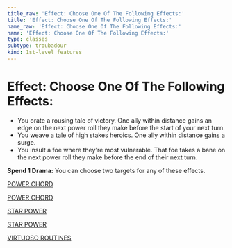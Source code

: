 ```yaml
---
title_raw: 'Effect: Choose One Of The Following Effects:'
title: 'Effect: Choose One Of The Following Effects:'
name_raw: 'Effect: Choose One Of The Following Effects:'
name: 'Effect: Choose One Of The Following Effects:'
type: classes
subtype: troubadour
kind: 1st-level features
---
```


# Effect: Choose One Of The Following Effects:

- You orate a rousing tale of victory. One ally within distance gains an edge on the next power roll they make before the start of your next turn.
- You weave a tale of high stakes heroics. One ally within distance gains a surge.
- You insult a foe where they're most vulnerable. That foe takes a bane on the next power roll they make before the end of their next turn.

**Spend 1 Drama:** You can choose two targets for any of these effects.

[POWER CHORD](./Power%20Chord.md)

[POWER CHORD](./Power%20Chord.md)

[STAR POWER](./Star%20Power.md)

[STAR POWER](./Star%20Power.md)

[VIRTUOSO ROUTINES](./Virtuoso%20Routines.md)
